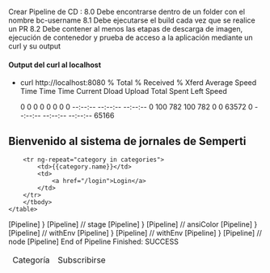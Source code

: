 Crear Pipeline de CD :
8.0	Debe encontrarse dentro de un folder con el nombre bc-username
8.1	Debe ejecutarse el build cada vez que se realice un PR
8.2	Debe contener al menos las etapas de descarga de imagen, ejecución de contenedor y prueba de acceso a la aplicación mediante un curl y su output


#### Output del curl al localhost

+ curl http://localhost:8080
  % Total    % Received % Xferd  Average Speed   Time    Time     Time  Current
                                 Dload  Upload   Total   Spent    Left  Speed

  0     0    0     0    0     0      0      0 --:--:-- --:--:-- --:--:--     0
100   782  100   782    0     0  63572      0 --:--:-- --:--:-- --:--:-- 65166
<!DOCTYPE html>

<html xmlns="http://www.w3.org/1999/xhtml">
<head>
    <title>Semperti - Journal System</title>
    <script src="js/angular-min.js"></script>
    <script src="js/app.js"></script>
    <link rel="stylesheet" type="text/css" href="css/style.css" />
</head>
<body ng-app="JournalApp" ng-controller="CategoryController">
<h2>Bienvenido al sistema de jornales de Semperti</h2>




<div ng-controller="getCategories">
    <table>
        <thead>
        <td>Categoría</td>
        <td>Subscribirse</td>
        </thead>
        <tbody>

        <tr ng-repeat="category in categories">
            <td>{{category.name}}</td>
            <td>
                <a href="/login">Login</a>
            </td>
        </tr>
        </tbody>
    </table>
</div>
</body>
</html>

[Pipeline] }
[Pipeline] // stage
[Pipeline] }
[Pipeline] // ansiColor
[Pipeline] }
[Pipeline] // withEnv
[Pipeline] }
[Pipeline] // withEnv
[Pipeline] }
[Pipeline] // node
[Pipeline] End of Pipeline
Finished: SUCCESS
